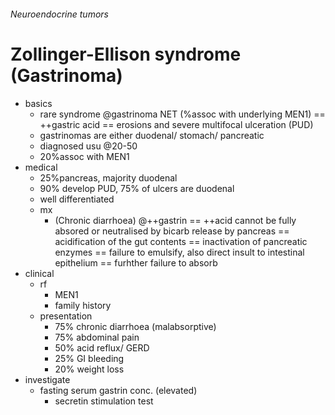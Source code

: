 ###### Neuroendocrine tumors

# Zollinger-Ellison syndrome (Gastrinoma)
- basics
    + rare syndrome @gastrinoma NET (%assoc with underlying MEN1) == ++gastric acid == erosions and severe multifocal ulceration (PUD)
    + gastrinomas are either duodenal/ stomach/ pancreatic
    + diagnosed usu @20-50
    + 20%assoc with MEN1
- medical
    + 25%pancreas, majority duodenal
    + 90% develop PUD, 75% of ulcers are duodenal
    + well differentiated
    + mx
        * (Chronic diarrhoea) @++gastrin == ++acid cannot be fully absored or neutralised by bicarb release by pancreas == acidification of the gut contents == inactivation of pancreatic enzymes == failure to emulsify, also direct insult to intestinal epithelium == furhther failure to absorb 
- clinical
    + rf
        * MEN1
        * family history
    + presentation
        * 75% chronic diarrhoea (malabsorptive)
        * 75% abdominal pain
        * 50% acid reflux/ GERD
        * 25% GI bleeding
        * 20% weight loss
- investigate
    + fasting serum gastrin conc. (elevated)
        * secretin stimulation test